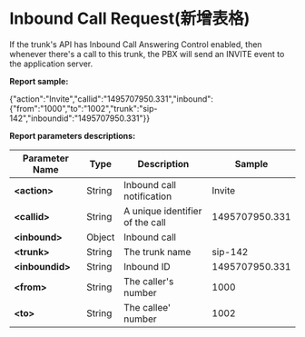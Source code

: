 # Inbound Call Request\(新增表格\)

If the trunk's API has Inbound Call Answering Control enabled, then whenever there's a call to this trunk, the PBX will send an INVITE event to the application server.

**Report sample:**

{"action":"Invite","callid":"1495707950.331","inbound":{"from":"1000","to":"1002","trunk":"sip-142","inboundid":"1495707950.331"}}

**Report parameters descriptions:**

| **Parameter Name** | **Type** | **Description** | **Sample** |
| --- | --- | --- | --- |
| **&lt;action&gt;** | String | Inbound call notification | Invite |
| **&lt;callid&gt;** | String | A unique identifier of the call | 1495707950.331 |
| **&lt;inbound&gt;** | Object | Inbound call |  |
| **&lt;trunk&gt;** | String | The trunk name | sip-142 |
| **&lt;inboundid&gt;** | String | Inbound ID | 1495707950.331 |
| **&lt;from&gt;** | String | The caller's number | 1000 |
| **&lt;to&gt;** | String | The callee' number | 1002 |



